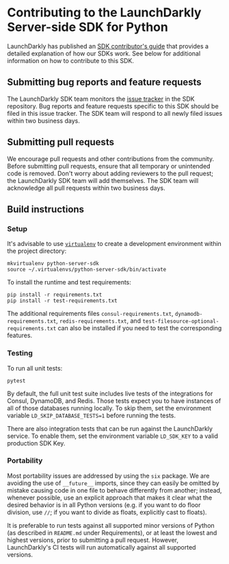 # Contributing to the LaunchDarkly Server-side SDK for Python

LaunchDarkly has published an [SDK contributor's guide](https://docs.launchdarkly.com/sdk/concepts/contributors-guide) that provides a detailed explanation of how our SDKs work. See below for additional information on how to contribute to this SDK.

## Submitting bug reports and feature requests
 
The LaunchDarkly SDK team monitors the [issue tracker](https://github.com/launchdarkly/python-server-sdk/issues) in the SDK repository. Bug reports and feature requests specific to this SDK should be filed in this issue tracker. The SDK team will respond to all newly filed issues within two business days.

## Submitting pull requests
 
We encourage pull requests and other contributions from the community. Before submitting pull requests, ensure that all temporary or unintended code is removed. Don't worry about adding reviewers to the pull request; the LaunchDarkly SDK team will add themselves. The SDK team will acknowledge all pull requests within two business days.

## Build instructions

### Setup

It's advisable to use [`virtualenv`](https://virtualenv.pypa.io/) to create a development environment within the project directory:

```
mkvirtualenv python-server-sdk
source ~/.virtualenvs/python-server-sdk/bin/activate
```

To install the runtime and test requirements:

```
pip install -r requirements.txt
pip install -r test-requirements.txt
```

The additional requirements files `consul-requirements.txt`, `dynamodb-requirements.txt`, `redis-requirements.txt`, and `test-filesource-optional-requirements.txt` can also be installed if you need to test the corresponding features.

### Testing

To run all unit tests:

```
pytest
```

By default, the full unit test suite includes live tests of the integrations for Consul, DynamoDB, and Redis. Those tests expect you to have instances of all of those databases running locally. To skip them, set the environment variable `LD_SKIP_DATABASE_TESTS=1` before running the tests.

There are also integration tests that can be run against the LaunchDarkly service. To enable them, set the environment variable `LD_SDK_KEY` to a valid production SDK Key.

### Portability

Most portability issues are addressed by using the `six` package. We are avoiding the use of `__future__` imports, since they can easily be omitted by mistake causing code in one file to behave differently from another; instead, whenever possible, use an explicit approach that makes it clear what the desired behavior is in all Python versions (e.g. if you want to do floor division, use `//`; if you want to divide as floats, explicitly cast to floats).

It is preferable to run tests against all supported minor versions of Python (as described in `README.md` under Requirements), or at least the lowest and highest versions, prior to submitting a pull request. However, LaunchDarkly's CI tests will run automatically against all supported versions.
